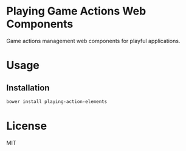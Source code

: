 Playing Game Actions Web Components
===================================

Game actions management web components for playful applications.

# Usage

## Installation

```bash
bower install playing-action-elements
```

# License

MIT